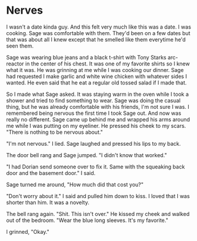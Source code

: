 # Nerves

I wasn't a date kinda guy. And this felt very much like this was a date.  I was cooking.  Sage was comfortable with them.  They'd been on a few dates but that was about all I knew except that he smelled like them everytime he'd seen them.  

Sage was wearing blue jeans and a black t-shirt with Tony Starks arc-reactor in the center of his chest.  It was one of my favorite shirts so I knew what it was.  He was grinning at me while I was cooking our dinner.  Sage had requested I make garlic and white wine chicken with whatever sides I wanted.  He even said that he eat a regular old tossed salad if I made that.  

So I made what Sage asked.  It was staying warm in the oven while I took a shower and tried to find something to wear.  Sage was doing the casual thing, but he was already comfortable with his friends, I'm not sure I was.  I remembered being nervous the first time I took Sage out.  And now was really no different.  Sage came up behind me and wrapped his arms around me while I was putting on my eyeliner.  He pressed his cheek to my scars.  "There is nothing to be nervous about."

"I'm not nervous." I lied.  Sage laughed and pressed his lips to my back.  

The door bell rang and Sage jumped.  "I didn't know that worked."

"I had Dorian send someone over to fix it.  Same with the squeaking back door and the basement door."  I said.

Sage turned me around, "How much did that cost you?"

"Don't worry about it."  I said and pulled him down to kiss.  I loved that I was shorter than him.  It was a novelty.

The bell rang again.  "Shit.  This isn't over."  He kissed my cheek and walked out of the bedroom.  "Wear the blue long sleeves.  It's my favorite."

I grinned, "Okay."  